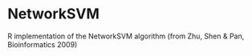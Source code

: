 # NetworkSVM
R implementation of the NetworkSVM algorithm (from Zhu, Shen &amp; Pan, Bioinformatics 2009)
